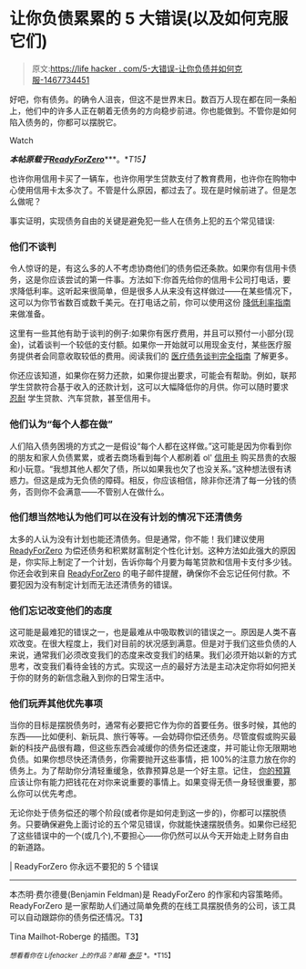 # 让你负债累累的 5 大错误(以及如何克服它们)

> 原文:[https://life hacker . com/5-大错误-让你负债并如何克服-1467734451](https://lifehacker.com/5-big-mistakes-keeping-you-in-debt-and-how-to-overcome-1467734451)

好吧，你有债务。的确令人沮丧，但这不是世界末日。数百万人现在都在同一条船上，他们中的许多人正在朝着无债务的方向稳步前进。你也能做到。不管你是如何陷入债务的，你都可以摆脱它。

Watch

***本帖原载于***[***ReadyForZero***](http://blog.readyforzero.com/mistakes-you-should-never-make-with-debt/)***。**T15】*

也许你用信用卡买了一辆车，也许你用学生贷款支付了教育费用，也许你在购物中心使用信用卡太多次了。不管是什么原因，都过去了。现在是时候前进了。但是怎么做呢？

事实证明，实现债务自由的关键是避免犯一些人在债务上犯的五个常见错误:

### 他们不谈判

令人惊讶的是，有这么多的人不考虑协商他们的债务偿还条款。如果你有信用卡债务，这是你应该尝试的第一件事。方法如下:你首先给你的信用卡公司打电话，要求降低利率。这听起来很简单，但是很多人从来没有这样做过——在某些情况下，这可以为你节省数百或数千美元。在打电话之前，你可以使用这份 [降低利率指南](http://blog.readyforzero.com/lowering-interest-rate-simple-phone-call/) 来做准备。

这里有一些其他有助于谈判的例子:如果你有医疗费用，并且可以预付一小部分(现金)，试着谈判一个较低的支付额。如果你一开始就可以用现金支付，某些医疗服务提供者会同意收取较低的费用。阅读我们的 [医疗债务谈判完全指南](http://blog.readyforzero.com/how-to-negotiate-medical-debt/) 了解更多。

你还应该知道，如果你在努力还款，如果你提出要求，可能会有帮助。例如，联邦学生贷款符合基于收入的还款计划，这可以大幅降低你的月供。你可以随时要求 [忍耐](http://blog.readyforzero.com/should-i-do-forbearance/) 学生贷款、汽车贷款，甚至信用卡。

### 他们认为“每个人都在做”

人们陷入债务困境的方式之一是假设“每个人都在这样做。”这可能是因为你看到你的朋友和家人负债累累，或者去商场看到每个人都刷着 ol' [信用卡](https://lifehacker.com/the-most-dangerous-things-about-credit-cards-and-how-t-1442400572) 购买昂贵的衣服和小玩意。“我想其他人都欠了债，所以如果我也欠了也没关系。”这种想法很有诱惑力。但这是成为无负债的障碍。相反，你应该相信，除非你还清了每一分钱的债务，否则你不会满意——不管别人在做什么。

### 他们想当然地认为他们可以在没有计划的情况下还清债务

太多的人认为没有计划也能还清债务。但是通常，你不能！我们建议使用 [ReadyForZero](https://lifehacker.com/readyforzero-calculates-your-optimal-debt-reduction-pla-5951814) 为偿还债务和积累财富制定个性化计划。这种方法如此强大的原因是，你实际上制定了一个计划，告诉你每个月要为每笔贷款和信用卡支付多少钱。你还会收到来自 [ReadyForZero](https://www.readyforzero.com/) 的电子邮件提醒，确保你不会忘记任何付款。不要犯因为没有制定计划而无法还清债务的错误。

### 他们忘记改变他们的态度

这可能是最难犯的错误之一，也是最难从中吸取教训的错误之一。原因是人类不喜欢改变。在很大程度上，我们对目前的状况感到满意。但是对于我们这些负债的人来说，通常我们必须改变我们的态度来改变我们的结果。我们必须开始以新的方式思考，改变我们看待金钱的方式。实现这一点的最好方法是主动决定你将如何把关于你的财务的新信念融入到你的日常生活中。

### 他们玩弄其他优先事项

当你的目标是摆脱债务时，通常有必要把它作为你的首要任务。很多时候，其他的东西——比如便利、新玩具、旅行等等。—会妨碍你偿还债务。尽管度假或购买最新的科技产品很有趣，但这些东西会减缓你的债务偿还速度，并可能让你无限期地负债。如果你想尽快还清债务，你需要抛开这些事情，把 100%的注意力放在你的债务上。为了帮助你分清轻重缓急，依靠预算总是一个好主意。记住， [你的预算](https://lifehacker.com/adult-budgeting-101-how-to-create-your-first-budget-in-1440446091) 应该让你有能力把钱花在对你来说重要的事情上。如果变得无债一身轻很重要，那么你可以优先考虑。

无论你处于债务偿还的哪个阶段(或者你是如何走到这一步的)，你都可以摆脱债务。只要确保避免上面讨论的五个常见错误，你就能快速摆脱债务。如果你已经犯了这些错误中的一个(或几个),不要担心——你仍然可以从今天开始走上财务自由的新道路。

| ReadyForZero 你永远不要犯的 5 个错误

* * *

本杰明·费尔德曼(Benjamin Feldman)是 ReadyForZero 的作家和内容策略师。ReadyForZero 是一家帮助人们通过简单免费的在线工具摆脱债务的公司，该工具可以自动跟踪你的债务偿还情况。T3】

Tina Mailhot-Roberge 的插图。T3】

<small>*想看看你在 Lifehacker 上的作品？邮箱*</small> [<small>*泰莎*</small>](https://mail.google.com/mail/?view=cm&fs=1&tf=1&to=tessa@lifehacker.com) <small>*。*T15】</small>